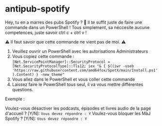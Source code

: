 # antipub-spotify

Hey, tu en a marres des pubs Spotify ? 👋
Il te suffit juste de faire une commande dans un PowerShell !
Tous simplement, sa néccesite aucune competences, juste savoir ctrl c + ctrl v !

⚠ Il faut savoir que cette commande ne vient pas de moi. ⚠

1. Veuillez ouvrir un PowerShell avec les autorisations Administrateurs
2. Vous copiez cette commande : ```[Net.ServicePointManager]::SecurityProtocol = [Net.SecurityProtocolType]::Tls12; iex "& { $((iwr -useb 'https://raw.githubusercontent.com/amd64fox/SpotX/main/Install.ps1').Content) } -new_theme"```
3. Vous allez dans le PowerShell et vous coller cette commande
4. Laissez faire le PowerShell tous seul, il va vous mettre différentes questions.

Exemple : 

Voulez-vous désactiver les podcasts, épisodes et livres audio de la page d'accueil ? [Y/N]: 
```Vous devez répondre : Y```
Voulez-vous bloquer les MàJ Spotify ? [Y/N]:
```Vous devez répondre : Y```
